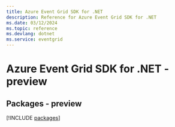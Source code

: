 ```yaml
---
title: Azure Event Grid SDK for .NET
description: Reference for Azure Event Grid SDK for .NET
ms.date: 03/12/2024
ms.topic: reference
ms.devlang: dotnet
ms.service: eventgrid
---
```

# Azure Event Grid SDK for .NET - preview
## Packages - preview
[!INCLUDE [packages](event-grid-index.md)]